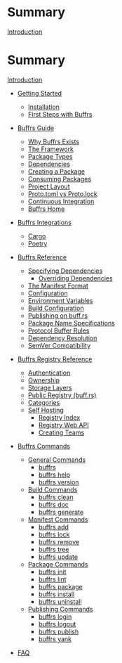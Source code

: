 # Summary

[Introduction](index.md)

# Summary

[Introduction](index.md)

* [Getting Started](getting-started/index.md)
    * [Installation](getting-started/installation.md)
    * [First Steps with Buffrs](getting-started/first-steps.md)

* [Buffrs Guide](guide/index.md)
    * [Why Buffrs Exists](guide/why-buffrs-exists.md)
    * [The Framework](guide/the-framework.md)
    * [Package Types](guide/package-types.md)
    * [Dependencies](guide/dependencies.md)
    * [Creating a Package](guide/creating-a-new-package.md)
    * [Consuming Packages](guide/consuming-packages.md)
    * [Project Layout](guide/project-layout.md)
    * [Proto.toml vs Proto.lock]()
    * [Continuous Integration]()
    * [Buffrs Home]()

* [Buffrs Integrations](integrations/index.md)
    * [Cargo](integrations/cargo.md)
    * [Poetry]()

* [Buffrs Reference](reference/index.md)
    * [Specifying Dependencies]()
        * [Overriding Dependencies]()
    * [The Manifest Format]()
    * [Configuration]()
    * [Environment Variables]()
    * [Build Configuration]()
    * [Publishing on buff.rs]()
    * [Package Name Specifications]()
    * [Protocol Buffer Rules](reference/protocol-buffer-rules.md)
    * [Dependency Resolution]()
    * [SemVer Compatibility]()

* [Buffrs Registry Reference]()
	* [Authentication]()
	* [Ownership]()
	* [Storage Layers]()
	* [Public Registry (buff.rs)]()
	* [Categories]()
	* [Self Hosting]()
        * [Registry Index]()
        * [Registry Web API]()
		* [Creating Teams]()

* [Buffrs Commands](commands/index.md)
    * [General Commands](commands/general-commands.md)
        * [buffrs](commands/buffrs.md)
        * [buffrs help](commands/buffrs-help.md)
        * [buffrs version]()
    * [Build Commands](commands/build-commands.md)
        * [buffrs clean]()
        * [buffrs doc]()
        * [buffrs generate](commands/buffrs-generate.md)
    * [Manifest Commands](commands/manifest-commands.md)
        * [buffrs add](commands/buffrs-add.md)
        * [buffrs lock]()
        * [buffrs remove](commands/buffrs-remove.md)
        * [buffrs tree]()
        * [buffrs update]()
    * [Package Commands](commands/package-commands.md)
        * [buffrs init](commands/buffrs-init.md)
        * [buffrs lint](commands/buffrs-lint.md)
        * [buffrs package](commands/buffrs-package.md)
        * [buffrs install](commands/buffrs-install.md)
        * [buffrs uninstall](commands/buffrs-uninstall.md)
    * [Publishing Commands](commands/publishing-commands.md)
        * [buffrs login](commands/buffrs-login.md)
        * [buffrs logout](commands/buffrs-logout.md)
        * [buffrs publish](commands/buffrs-publish.md)
        * [buffrs yank]()

* [FAQ](faq.md)
